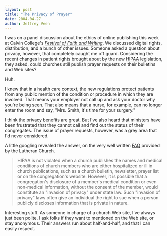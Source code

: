 ```yaml
---
layout: post
title: "The Privacy of Prayer"
date: 2004-04-27
author: Jeffrey Veen
---
```

I was on a panel discussion about the ethics of online publishing this week at Calvin College's <em><a href="http://www.calvin.edu/academic/engl/festival.htm">Festival of Faith and Writing</a></em>. We discussed digital rights, distribution, and a bunch of other issues. Someone asked a question about privacy, however, that completely caught me off guard. Considering the recent changes in patient rights brought about by the new <a href="http://www.hhs.gov/ocr/hipaa/">HIPAA</a> legislation, they asked, could churches still publish prayer requests on their bulletins and Web sites?

Huh.

I knew that in a health care context, the new regulations protect patients from any public mention of the condition or procedure in which they are involved. That means your employer not call up and ask your doctor why you're being seen. That also means that a nurse, for example, can no longer enter the room and say, "Mrs. Smith, it's time for your surgery."

I think the privacy benefits are great. But I've also heard that ministers have been frustrated that they cannot call and find out the status of their congregates. The issue of prayer requests, however, was a grey area that I'd never considered.

A little googling revealed the answer, on the very well written <a href="http://www.lcms.org/pages/internal.asp?NavID=4001">FAQ</a> provided by the Lutheran Church.

<blockquote>HIPAA is not violated when a church publishes the names and medical conditions of church members who are either hospitalized or ill in church publications, such as a church bulletin, newsletter, prayer list or on the congregation's website. However, it is possible that a congregation's disclosure of a member's medical condition or even non-medical information, without the consent of the member, would constitute an "invasion of privacy" under state law. Such "invasion of privacy" laws often give an individual the right to sue when a person publicly discloses information that is private in nature.</blockquote>

Interesting stuff. As someone in charge of a church Web site, I've always just been polite. I ask folks if they want to mentioned on the Web site, or stay anonymous. Their answers run about half-and-half, and that I can easily respect.

